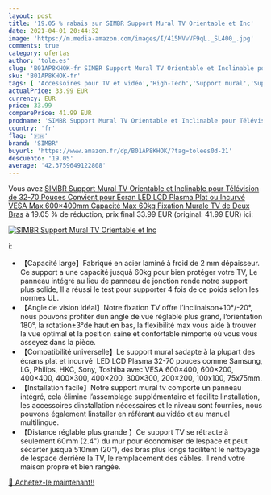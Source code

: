 ```yaml
---
layout: post
title: '19.05 % rabais sur SIMBR Support Mural TV Orientable et Inc'
date: 2021-04-01 20:44:32
image: 'https://m.media-amazon.com/images/I/415MVvVF9qL._SL400_.jpg'
comments: true
category: ofertas
author: 'tole.es'
slug: 'B01AP8KHOK-fr SIMBR Support Mural TV Orientable et Inclinable pour...'
sku: 'B01AP8KHOK-fr'
tags: [ 'Accessoires pour TV et vidéo','High-Tech','Support mural','Supports et meubles TV','TV, vidéo et home cinéma','simbr', ]
actualPrice: 33.99 EUR
currency: EUR
price: 33.99
comparePrice: 41.99 EUR
prodname: 'SIMBR Support Mural TV Orientable et Inclinable pour Télévision de 32-70 Pouces Convient pour Écran LED LCD Plasma Plat ou Incurvé VESA Max 600×400mm Capacité Max 60kg Fixation Murale TV de Deux Bras'
country: 'fr'
flag: '🇫🇷'
brand: 'SIMBR'
buyurl: 'https://www.amazon.fr/dp/B01AP8KHOK/?tag=tolees0d-21'
descuento: '19.05'
average: '42.3759649122808'
---
```


Vous avez [SIMBR Support Mural TV Orientable et Inclinable pour Télévision de 32-70 Pouces Convient pour Écran LED LCD Plasma Plat ou Incurvé VESA Max 600×400mm Capacité Max 60kg Fixation Murale TV de Deux Bras](https://www.amazon.fr/dp/B01AP8KHOK/?tag=tolees0d-21)  à  19.05 % de réduction, prix final  33.99 EUR (original: 41.99 EUR) ici:

[![SIMBR Support Mural TV Orientable et Inc](https://m.media-amazon.com/images/I/415MVvVF9qL._SL400_.jpg)](https://www.amazon.fr/dp/B01AP8KHOK/?tag=tolees0d-21)

ℹ️:

- 【Capacité large】Fabriqué en acier laminé à froid de 2 mm dépaisseur. Ce support a une capacité jusquà 60kg pour bien protéger votre TV, Le panneau intégré au lieu de panneau de jonction rende notre support plus solide, Il a réussi le test pour supporter 4 fois de ce poids selon les normes UL.
- 【Angle de vision idéal】Notre fixation TV offre l’inclinaison+10°/-20°, nous pouvons profiter dun angle de vue réglable plus grand, l’orientation 180°, la rotation±3°de haut en bas, la flexibilité max vous aide à trouver la vue optimal et la position saine et confortable nimporte où vous vous asseyez dans la pièce.
- 【Compatibilité universelle】Le support mural sadapte à la plupart des écrans plat et incurvé  LED LCD Plasma 32-70 pouces comme Samsung, LG, Philips, HKC, Sony, Toshiba avec VESA 600×400, 600×200, 400×400, 400×300, 400×200, 300×300, 200×200, 100x100, 75x75mm.
- 【Installation facile】Notre support mural tv comporte un panneau intégré, cela élimine l’assemblage supplémentaire et facilite linstallation, les accessoires dinstallation nécessaires et le niveau sont fournies, nous pouvons également linstaller en référant au vidéo et au manuel multilingue.
- 【Distance réglable plus grande 】Ce support TV se rétracte à seulement 60mm (2.4") du mur pour économiser de lespace et peut sécarter jusquà 510mm (20"), des bras plus longs facilitent le nettoyage de lespace derrière la TV, le remplacement des câbles. Il rend votre maison propre et bien rangée.

[🛒 Achetez-le maintenant!!](https://www.amazon.fr/dp/B01AP8KHOK/?tag=tolees0d-21)
